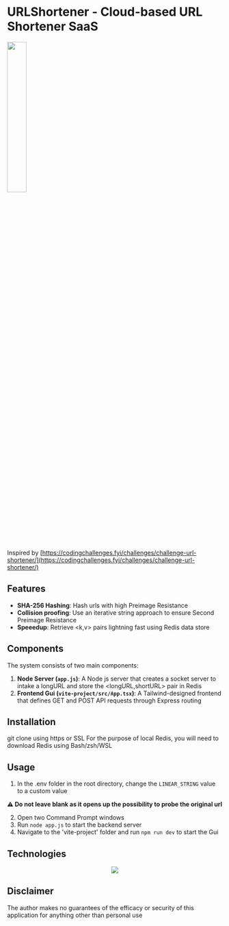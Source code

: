 # URLShortener - Cloud-based URL Shortener SaaS

<img src="https://github.com/user-attachments/assets/13b97230-20a6-4cd2-b0b2-5ac4b9afb43d" width="30%">

Inspired by [https://codingchallenges.fyi/challenges/challenge-url-shortener/](https://codingchallenges.fyi/challenges/challenge-url-shortener/)

## Features
- **SHA-256 Hashing**: Hash urls with high Preimage Resistance
- **Collision proofing**: Use an iterative string approach to ensure Second Preimage Resistance 
- **Speeedup**: Retrieve <k,v> pairs lightning fast using Redis data store


## Components

The system consists of two main components:
1. **Node Server (`app.js`)**: A Node js server that creates a socket server to intake a longURL and store the <longURL,shortURL> pair in Redis  
2. **Frontend Gui (`vite-project/src/App.tsx`)**: A Tailwind-designed frontend that defines GET and POST API requests through Express routing

## Installation
git clone using https or SSL
For the purpose of local Redis, you will need to download Redis using Bash/zsh/WSL

## Usage
1. In the .env folder in the root directory, change the `LINEAR_STRING` value to a custom value
   
**⚠️ Do not leave blank as it opens up the possibility to probe the original url**

2. Open two Command Prompt windows
4. Run `node app.js` to start the backend server
5. Navigate to the 'vite-project' folder and run `npm run dev` to start the Gui

## Technologies
<div align="center">
  <a href="https://skillicons.dev">
    <img src="https://skillicons.dev/icons?i=express,githubactions,js,nodejs,react,redis,tailwind,vercel" />
  </a>
</div>

## Disclaimer

The author makes no guarantees of the efficacy or security of this application for anything other than personal use
